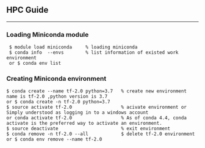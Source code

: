 ## HPC Guide
---
### Loading Miniconda module

     $ module load miniconda     % loading miniconda
     $ conda info  --envs        % list information of existed work environment
     or $ conda env list


### Creating Miniconda environment

    $ conda create --name tf-2.0 python=3.7   % create new environment name is tf-2.0 ,python version is 3.7
    or $ conda create -n tf-2.0 python=3.7   
    $ source activate tf-2.0                  % acivate environment or Simply understood as logging in to a windows account
    or conda activate tf-2.0                  % As of conda 4.4, conda activate is the preferred way to activate an environment.
    $ source deactivate                       % exit environment
    $ conda remove -n tf-2.0 --all            $ delete tf-2.0 environment
    or $ conda env remove --name tf-2.0
